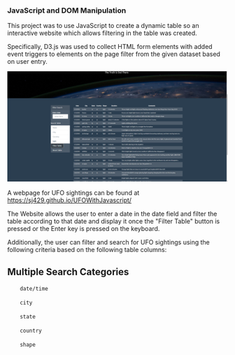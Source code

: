 

### JavaScript and DOM Manipulation

This project was to use JavaScript to create a dynamic table so an interactive website which allows filtering in the table was created.  

Specifically, D3.js was used to collect HTML form elements with added event triggers to elements on the page filter from the given dataset based on user entry. 



![](/static/images/Capture_level%202%20filtered%20by%20shape.PNG)




A webpage for UFO sightings can be found at https://sj429.github.io/UFOWithJavascript/



The Website allows the user to enter a date in the date field and filter the table according to that date and display it once the "Filter Table" button is pressed or the Enter key is pressed on the keyboard.

Additionally, the user can filter and search for UFO sightings using the following criteria based on the following table columns:

## Multiple Search Categories

        date/time

        city

        state

        country

        shape
